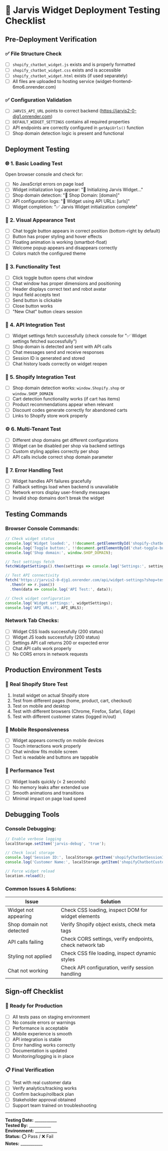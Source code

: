 # 🤖 Jarvis Widget Deployment Testing Checklist

## Pre-Deployment Verification

### ✅ File Structure Check
- [ ] `shopify_chatbot_widget.js` exists and is properly formatted
- [ ] `shopify_chatbot_widget.css` exists and is accessible
- [ ] `shopify_chatbot_widget.html` exists (if used separately)
- [ ] All files are uploaded to hosting service (widget-frontend-6mo6.onrender.com)

### ✅ Configuration Validation
- [ ] `JARVIS_API_URL` points to correct backend (https://jarvis2-0-djg1.onrender.com)
- [ ] `DEFAULT_WIDGET_SETTINGS` contains all required properties
- [ ] API endpoints are correctly configured in `getApiUrls()` function
- [ ] Shop domain detection logic is present and functional

## Deployment Testing

### 🌐 **1. Basic Loading Test**
Open browser console and check for:
- [ ] No JavaScript errors on page load
- [ ] Widget initialization logs appear: "🚀 Initializing Jarvis Widget..."
- [ ] Shop domain detection: "🏪 Shop Domain: [domain]"
- [ ] API configuration logs: "🔧 Widget using API URLs: [urls]"
- [ ] Widget completion: "✅ Jarvis Widget initialization complete"

### 🎨 **2. Visual Appearance Test**
- [ ] Chat toggle button appears in correct position (bottom-right by default)
- [ ] Button has proper styling and hover effects
- [ ] Floating animation is working (smartbot-float)
- [ ] Welcome popup appears and disappears correctly
- [ ] Colors match the configured theme

### 🔧 **3. Functionality Test**
- [ ] Click toggle button opens chat window
- [ ] Chat window has proper dimensions and positioning
- [ ] Header displays correct text and robot avatar
- [ ] Input field accepts text
- [ ] Send button is clickable
- [ ] Close button works
- [ ] "New Chat" button clears session

### 📡 **4. API Integration Test**
- [ ] Widget settings fetch successfully (check console for "✅ Widget settings fetched successfully")
- [ ] Shop domain is detected and sent with API calls
- [ ] Chat messages send and receive responses
- [ ] Session ID is generated and stored
- [ ] Chat history loads correctly on widget reopen

### 🛒 **5. Shopify Integration Test**
- [ ] Shop domain detection works: `window.Shopify.shop` or `window.SHOP_DOMAIN`
- [ ] Cart detection functionality works (if cart has items)
- [ ] Product recommendations appear when relevant
- [ ] Discount codes generate correctly for abandoned carts
- [ ] Links to Shopify store work properly

### ⚙️ **6. Multi-Tenant Test**
- [ ] Different shop domains get different configurations
- [ ] Widget can be disabled per shop via backend settings
- [ ] Custom styling applies correctly per shop
- [ ] API calls include correct shop domain parameter

### 🔄 **7. Error Handling Test**
- [ ] Widget handles API failures gracefully
- [ ] Fallback settings load when backend is unavailable
- [ ] Network errors display user-friendly messages
- [ ] Invalid shop domains don't break the widget

## Testing Commands

### Browser Console Commands:
```javascript
// Check widget status
console.log('Widget loaded:', !!document.getElementById('shopify-chatbot-widget'));
console.log('Toggle button:', !!document.getElementById('chat-toggle-button'));
console.log('Shop domain:', window.SHOP_DOMAIN);

// Test settings fetch
fetchWidgetSettings().then(settings => console.log('Settings:', settings));

// Test API connectivity
fetch('https://jarvis2-0-djg1.onrender.com/api/widget-settings?shop=test.myshopify.com')
  .then(r => r.json())
  .then(data => console.log('API Test:', data));

// Check widget configuration
console.log('Widget settings:', widgetSettings);
console.log('API URLs:', API_URLS);
```

### Network Tab Checks:
- [ ] Widget CSS loads successfully (200 status)
- [ ] Widget JS loads successfully (200 status)
- [ ] Settings API call returns 200 or expected error
- [ ] Chat API calls work properly
- [ ] No CORS errors in network requests

## Production Environment Tests

### 🏪 **Real Shopify Store Test**
1. Install widget on actual Shopify store
2. Test from different pages (home, product, cart, checkout)
3. Test on mobile and desktop
4. Test with different browsers (Chrome, Firefox, Safari, Edge)
5. Test with different customer states (logged in/out)

### 📱 **Mobile Responsiveness**
- [ ] Widget appears correctly on mobile devices
- [ ] Touch interactions work properly
- [ ] Chat window fits mobile screen
- [ ] Text is readable and buttons are tappable

### 🚀 **Performance Test**
- [ ] Widget loads quickly (< 2 seconds)
- [ ] No memory leaks after extended use
- [ ] Smooth animations and transitions
- [ ] Minimal impact on page load speed

## Debugging Tools

### Console Debugging:
```javascript
// Enable verbose logging
localStorage.setItem('jarvis-debug', 'true');

// Check local storage
console.log('Session ID:', localStorage.getItem('shopifyChatbotSessionId'));
console.log('Customer Name:', localStorage.getItem('shopifyChatbotCustomerName'));

// Force widget reload
location.reload();
```

### Common Issues & Solutions:

| Issue | Solution |
|-------|----------|
| Widget not appearing | Check CSS loading, inspect DOM for widget elements |
| Shop domain not detected | Verify Shopify object exists, check meta tags |
| API calls failing | Check CORS settings, verify endpoints, check network tab |
| Styling not applied | Check CSS file loading, inspect dynamic styles |
| Chat not working | Check API configuration, verify session handling |

## Sign-off Checklist

### 🎯 **Ready for Production**
- [ ] All tests pass on staging environment
- [ ] No console errors or warnings
- [ ] Performance is acceptable
- [ ] Mobile experience is smooth
- [ ] API integration is stable
- [ ] Error handling works correctly
- [ ] Documentation is updated
- [ ] Monitoring/logging is in place

### 📋 **Final Verification**
- [ ] Test with real customer data
- [ ] Verify analytics/tracking works
- [ ] Confirm backup/rollback plan
- [ ] Stakeholder approval obtained
- [ ] Support team trained on troubleshooting

---

**Testing Date:** ___________  
**Tested By:** ___________  
**Environment:** ___________  
**Status:** ⭕ Pass / ❌ Fail  
**Notes:** ___________
